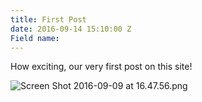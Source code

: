```yaml
---
title: First Post
date: 2016-09-14 15:10:00 Z
Field name: 
---
```


How exciting, our very first post on this site!

![Screen Shot 2016-09-09 at 16.47.56.png](/uploads/Screen%20Shot%202016-09-09%20at%2016.47.56.png)